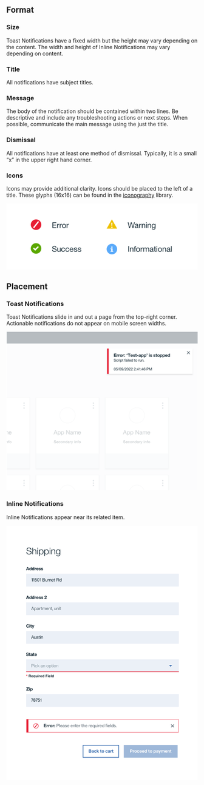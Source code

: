## Format
### Size
Toast Notifications have a fixed width but the height may vary depending on the content. The width and height of Inline Notifications may vary depending on content.

### Title
All notifications have subject titles.

### Message
The body of the notification should be contained within two lines. Be descriptive and include any troubleshooting actions or next steps. When possible, communicate the main message using the just the title.

### Dismissal
All notifications have at least one method of dismissal. Typically, it is a small “x” in the upper right hand corner.

### Icons
Icons may provide additional clarity. Icons should be placed to the left of a title. These glyphs (16x16) can be found in the [iconography](/style/iconography) library. 

![notification icons](images/notification-usage-1.png)


## Placement
### Toast Notifications
Toast Notifications slide in and out a page from the top-right corner. Actionable notifications do not appear on mobile screen widths.

![toast notifications](images/notification-usage-2.png)

### Inline Notifications
Inline Notifications appear near its related item.

![inline notification](images/notification-usage-3.png)
